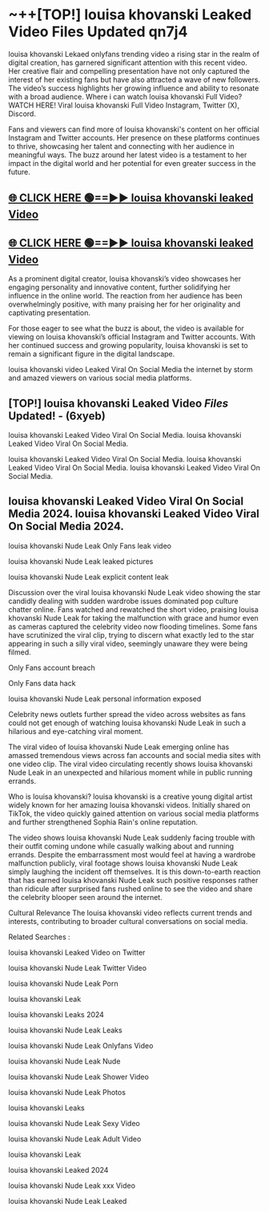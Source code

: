 # ~++[TOP!] louisa khovanski Leaked Video Files Updated qn7j4

 louisa khovanski Lekaed onlyfans trending video a rising star in the realm of digital creation, has garnered significant attention with this recent video. Her creative flair and compelling presentation have not only captured the interest of her existing fans but have also attracted a wave of new followers. The video’s success highlights her growing influence and ability to resonate with a broad audience.
Where i can watch  louisa khovanski Full Video? WATCH HERE! Viral  louisa khovanski Full Video Instagram, Twitter (X), Discord.


Fans and viewers can find more of  louisa khovanski's content on her official Instagram and Twitter accounts. Her presence on these platforms continues to thrive, showcasing her talent and connecting with her audience in meaningful ways. The buzz around her latest video is a testament to her impact in the digital world and her potential for even greater success in the future.


## [🌐 CLICK HERE 🟢==►►  louisa khovanski leaked Video ](https://onlyclips.site?title=louisa_khovanski&ref=git)

## [🌐 CLICK HERE 🟢==►►  louisa khovanski leaked Video ](https://onlyclips.site?title=louisa_khovanski&ref=git)


As a prominent digital creator,  louisa khovanski’s video showcases her engaging personality and innovative content, further solidifying her influence in the online world. The reaction from her audience has been overwhelmingly positive, with many praising her for her originality and captivating presentation.

For those eager to see what the buzz is about, the video is available for viewing on  louisa khovanski’s official Instagram and Twitter accounts. With her continued success and growing popularity,  louisa khovanski is set to remain a significant figure in the digital landscape.


  louisa khovanski video Leaked Viral On Social Media the internet by storm and amazed viewers on various social media platforms.


## [TOP!]  louisa khovanski Leaked Video *Files* Updated! - (6xyeb) 

 louisa khovanski Leaked Video Viral On Social Media. louisa khovanski Leaked Video Viral On Social Media.

 louisa khovanski Leaked Video Viral On Social Media. louisa khovanski Leaked Video Viral On Social Media. louisa khovanski Leaked Video Viral On Social Media.


##  louisa khovanski Leaked Video Viral On Social Media 2024. louisa khovanski Leaked Video Viral On Social Media 2024.
 louisa khovanski Nude Leak Only Fans leak video

 louisa khovanski Nude Leak leaked pictures

 louisa khovanski Nude Leak explicit content leak

Discussion over the viral  louisa khovanski Nude Leak video showing the star candidly dealing with sudden wardrobe issues dominated pop culture chatter online. Fans watched and rewatched the short video, praising  louisa khovanski Nude Leak for taking the malfunction with grace and humor even as cameras captured the celebrity video now flooding timelines. Some fans have scrutinized the viral clip, trying to discern what exactly led to the star appearing in such a silly viral video, seemingly unaware they were being filmed.


Only Fans account breach

Only Fans data hack

 louisa khovanski Nude Leak personal information exposed

Celebrity news outlets further spread the video across websites as fans could not get enough of watching  louisa khovanski Nude Leak in such a hilarious and eye-catching viral moment.


The viral video of  louisa khovanski Nude Leak emerging online has amassed tremendous views across fan accounts and social media sites with one video clip. The viral video circulating recently shows  louisa khovanski Nude Leak in an unexpected and hilarious moment while in public running errands.


Who is  louisa khovanski?  louisa khovanski is a creative young digital artist widely known for her amazing  louisa khovanski videos. Initially shared on TikTok, the video quickly gained attention on various social media platforms and further strengthened Sophia Rain's online reputation.

The video shows  louisa khovanski Nude Leak suddenly facing trouble with their outfit coming undone while casually walking about and running errands. Despite the embarrassment most would feel at having a wardrobe malfunction publicly, viral footage shows  louisa khovanski Nude Leak simply laughing the incident off themselves. It is this down-to-earth reaction that has earned  louisa khovanski Nude Leak such positive responses rather than ridicule after surprised fans rushed online to see the video and share the celebrity blooper seen around the internet.

Cultural Relevance The  louisa khovanski video reflects current trends and interests, contributing to broader cultural conversations on social media.

Related Searches :

 louisa khovanski Leaked Video on Twitter

 louisa khovanski Nude Leak Twitter Video

 louisa khovanski Nude Leak Porn

 louisa khovanski Leak 

 louisa khovanski Leaks 2024

 louisa khovanski Nude Leak Leaks

 louisa khovanski Nude Leak Onlyfans Video

 louisa khovanski Nude Leak Nude

 louisa khovanski Nude Leak Shower Video

 louisa khovanski Nude Leak Photos

 louisa khovanski Leaks

 louisa khovanski Nude Leak Sexy Video

 louisa khovanski Nude Leak Adult Video

 louisa khovanski Leak

 louisa khovanski Leaked 2024

 louisa khovanski Nude Leak xxx Video

 louisa khovanski Nude Leak Leaked